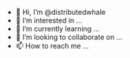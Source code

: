 - 👋 Hi, I’m @distributedwhale
- 👀 I’m interested in ...
- 🌱 I’m currently learning ...
- 💞️ I’m looking to collaborate on ...
- 📫 How to reach me ...

<!---
distributedwhale/distributedwhale is a ✨ special ✨ repository because its `README.md` (this file) appears on your GitHub profile.
You can click the Preview link to take a look at your changes.
--->
